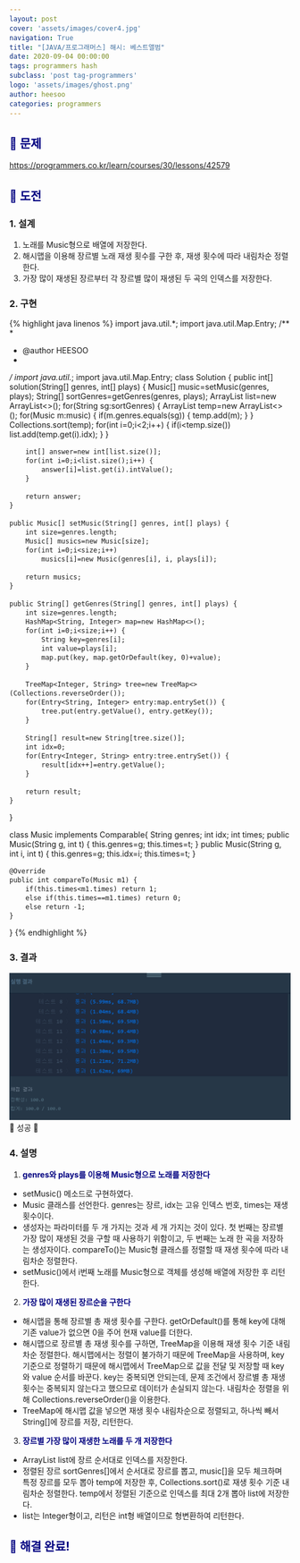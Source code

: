 ```yaml
---
layout: post
cover: 'assets/images/cover4.jpg'
navigation: True
title: "[JAVA/프로그래머스] 해시: 베스트앨범"
date: 2020-09-04 00:00:00
tags: programmers hash
subclass: 'post tag-programmers'
logo: 'assets/images/ghost.png'
author: heesoo
categories: programmers
---
```

## <span style="color:navy">👀 문제</span>
<https://programmers.co.kr/learn/courses/30/lessons/42579>

## <span style="color:navy">👊 도전</span>

### 1. 설계
1. 노래를 Music형으로 배열에 저장한다.
2. 해시맵을 이용해 장르별 노래 재생 횟수를 구한 후, 재생 횟수에 따라 내림차순 정렬한다.
3. 가장 많이 재생된 장르부터 각 장르별 많이 재생된 두 곡의 인덱스를 저장한다.

### 2. 구현 
{% highlight java linenos %}
import java.util.*;
import java.util.Map.Entry;
/**
 *
 * @author HEESOO
 *
 */
import java.util.*;
import java.util.Map.Entry;
class Solution {
    public int[] solution(String[] genres, int[] plays) {
        Music[] music=setMusic(genres, plays);
		String[] sortGenres=getGenres(genres, plays);
		ArrayList<Integer> list=new ArrayList<>();
		for(String sg:sortGenres) {
			ArrayList<Music> temp=new ArrayList<>();
			for(Music m:music) {
				if(m.genres.equals(sg)) {
					temp.add(m);
				}
			}
			Collections.sort(temp);
			for(int i=0;i<2;i++) {
				if(i<temp.size()) list.add(temp.get(i).idx);
			}
		}
		
		int[] answer=new int[list.size()];
		for(int i=0;i<list.size();i++) {
			answer[i]=list.get(i).intValue();
		}
		
		return answer;
	}
	
	public Music[] setMusic(String[] genres, int[] plays) {
		int size=genres.length;
		Music[] musics=new Music[size];
		for(int i=0;i<size;i++) 
			musics[i]=new Music(genres[i], i, plays[i]);
		
		return musics;
	}
	
	public String[] getGenres(String[] genres, int[] plays) {
		int size=genres.length;
		HashMap<String, Integer> map=new HashMap<>();
		for(int i=0;i<size;i++) {
			String key=genres[i];
			int value=plays[i];
			map.put(key, map.getOrDefault(key, 0)+value);
		}
		
		TreeMap<Integer, String> tree=new TreeMap<>(Collections.reverseOrder());
		for(Entry<String, Integer> entry:map.entrySet()) {
			tree.put(entry.getValue(), entry.getKey());
		}
		
		String[] result=new String[tree.size()];
		int idx=0;
		for(Entry<Integer, String> entry:tree.entrySet()) {
			result[idx++]=entry.getValue();
		}
		
		return result;
	}
	
	
}

class Music implements Comparable<Music>{
	String genres;
	int idx;
	int times;
	public Music(String g, int t) {
		this.genres=g;
		this.times=t;
	}
	public Music(String g, int i, int t) {
		this.genres=g;
		this.idx=i;
		this.times=t;
	}
	
	@Override
	public int compareTo(Music m1) {
		if(this.times<m1.times) return 1;
		else if(this.times==m1.times) return 0;
		else return -1;
	}
}
{% endhighlight %}

### 3. 결과
![실행결과](./assets/images/200904_1.PNG)
🤟 성공 🤟  

### 4. 설명
1. **<span style="color:navy">genres와 plays를 이용해 Music형으로 노래를 저장한다</span>**
- setMusic() 메소드로 구현하였다.
- Music 클래스를 선언한다. genres는 장르, idx는 고유 인덱스 번호, times는 재생 횟수이다.
- 생성자는 파라미터를 두 개 가지는 것과 세 개 가지는 것이 있다. 첫 번째는 장르별 가장 많이 재생된 것을 구할 때 사용하기 위함이고, 두 번째는 노래 한 곡을 저장하는 생성자이다. compareTo()는 Music형 클래스를 정렬할 때 재생 횟수에 따라 내림차순 정렬한다.
- setMusic()에서 i번째 노래를 Music형으로 객체를 생성해 배열에 저장한 후 리턴한다.

2. **<span style="color:navy">가장 많이 재생된 장르순을 구한다</span>**
- 해시맵을 통해 장르별 총 재생 횟수를 구한다. getOrDefault()를 통해 key에 대해 기존 value가 없으면 0을 주어 현재 value를 더한다.
- 해시맵으로 장르별 총 재생 횟수를 구하면, TreeMap을 이용해 재생 횟수 기준 내림차순 정렬한다. 해시맵에서는 정렬이 불가하기 때문에 TreeMap을 사용하며, key 기준으로 정렬하기 때문에 해시맵에서 TreeMap으로 값을 전달 및 저장할 때 key와 value 순서를 바꾼다. key는 중복되면 안되는데, 문제 조건에서 장르별 총 재생 횟수는 중복되지 않는다고 했으므로 데이터가 손실되지 않는다. 내림차순 정렬을 위해 Collections.reverseOrder()을 이용한다.
- TreeMap에 해시맵 값을 넣으면 재생 횟수 내림차순으로 정렬되고, 하나씩 빼서 String[]에 장르를 저장, 리턴한다.
  
3. **<span style="color:navy">장르별 가장 많이 재생한 노래를 두 개 저장한다</span>**
- ArrayList<Integer> list에 장르 순서대로 인덱스를 저장한다.
- 정렬된 장르 sortGenres[]에서 순서대로 장르를 뽑고, music[]을 모두 체크하며 특정 장르를 모두 뽑아 temp에 저장한 후, Collections.sort()로 재생 횟수 기준 내림차순 정렬한다. temp에서 정렬된 기준으로 인덱스를 최대 2개 뽑아 list에 저장한다.
- list는 Integer형이고, 리턴은 int형 배열이므로 형변환하여 리턴한다.
  
## <span style="color:navy">👏 해결 완료!</span>

